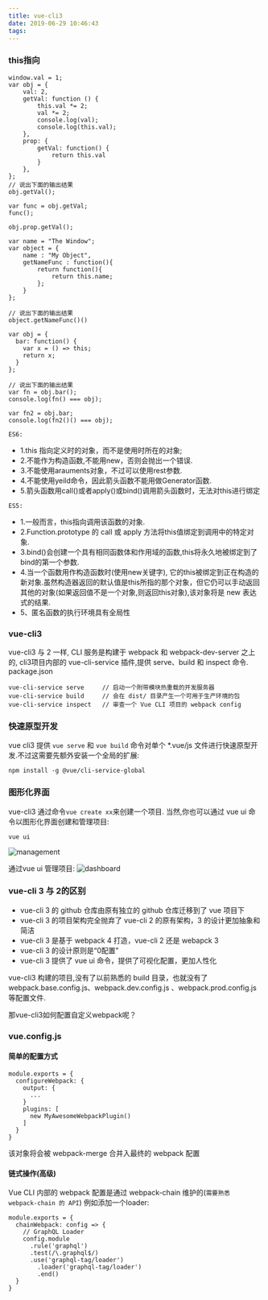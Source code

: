 ```yaml
---
title: vue-cli3
date: 2019-06-29 10:46:43
tags:
---
```


### this指向
```
window.val = 1;
var obj = {
    val: 2,
    getVal: function () {
        this.val *= 2;
        val *= 2;
        console.log(val);
        console.log(this.val);
    },
    prop: {
        getVal: function() {
            return this.val
        }
    },
};
// 说出下面的输出结果
obj.getVal();

var func = obj.getVal;
func();

obj.prop.getVal();
```


```
var name = "The Window";
var object = {
    name : "My Object",
    getNameFunc : function(){
        return function(){
            return this.name;
        };
    } 
};

// 说出下面的输出结果
object.getNameFunc()()
```

```
var obj = {
  bar: function() {
    var x = () => this;
    return x;
  }
};

// 说出下面的输出结果
var fn = obj.bar();
console.log(fn() === obj);

var fn2 = obj.bar;
console.log(fn2()() === obj);
```
   
`ES6: `
* 1.this 指向定义时的对象，而不是使用时所在的对象; 
* 2.不能作为构造函数,不能用new，否则会抛出一个错误. 
* 3.不能使用arauments对象，不过可以使用rest参数. 
* 4.不能使用yeild命令，因此箭头函数不能用做Generator函数.
* 5.箭头函数用call()或者apply()或bind()调用箭头函数时，无法对this进行绑定

`ES5: `
* 1.一般而言，this指向调用该函数的对象.   
* 2.Function.prototype 的 call 或 apply 方法将this值绑定到调用中的特定对象.
* 3.bind()会创建一个具有相同函数体和作用域的函数,this将永久地被绑定到了bind的第一个参数.   
* 4.当一个函数用作构造函数时(使用new关键字), 它的this被绑定到正在构造的新对象.虽然构造器返回的默认值是this所指的那个对象，但它仍可以手动返回其他的对象(如果返回值不是一个对象,则返回this对象),该对象将是 new 表达式的结果.  
* 5、匿名函数的执行环境具有全局性

### vue-cli3 
vue-cli3 与 2 一样, CLI 服务是构建于 webpack 和 webpack-dev-server 之上的, cli3项目内部的 vue-cli-service 插件,提供 serve、build 和 inspect 命令.
package.json
```
vue-cli-service serve     // 启动一个附带模块热重载的开发服务器
vue-cli-service build     // 会在 dist/ 目录产生一个可用于生产环境的包
vue-cli-service inspect   // 审查一个 Vue CLI 项目的 webpack config
```

### 快速原型开发
vue cli3 提供 `vue serve` 和 `vue build` 命令对单个 *.vue/js 文件进行快速原型开发.不过这需要先额外安装一个全局的扩展:
```
npm install -g @vue/cli-service-global
```


### 图形化界面
vue-cli3 通过命令`vue create xx`来创建一个项目. 当然,你也可以通过 vue ui 命令以图形化界面创建和管理项目:
```
vue ui
```
![management](/images/工程/vue_cli3/management.png)

通过vue ui 管理项目: 
![dashboard](/images/工程/vue_cli3/dashboard.png)


### vue-cli 3 与 2的区别
* vue-cli 3 的 github 仓库由原有独立的 github 仓库迁移到了 vue 项目下
* vue-cli 3 的项目架构完全抛弃了 vue-cli 2 的原有架构，3 的设计更加抽象和简洁
* vue-cli 3 是基于 webpack 4 打造，vue-cli 2 还是 webapck 3
* vue-cli 3 的设计原则是“0配置”
* vue-cli 3 提供了 vue ui 命令，提供了可视化配置，更加人性化

vue-cli3 构建的项目,没有了以前熟悉的 build 目录，也就没有了 webpack.base.config.js、webpack.dev.config.js 、webpack.prod.config.js 等配置文件.

那vue-cli3如何配置自定义webpack呢？ 


### vue.config.js
#### 简单的配置方式
```
module.exports = {
  configureWebpack: {
    output: {
      ...
    }
    plugins: [
      new MyAwesomeWebpackPlugin()
    ]
  }
}
```
该对象将会被 webpack-merge 合并入最终的 webpack 配置

#### 链式操作(高级)
Vue CLI 内部的 webpack 配置是通过 webpack-chain 维护的(`需要熟悉 webpack-chain 的 API`)
例如添加一个loader:
```
module.exports = {
  chainWebpack: config => {
    // GraphQL Loader
    config.module
      .rule('graphql')
      .test(/\.graphql$/)
      .use('graphql-tag/loader')
        .loader('graphql-tag/loader')
        .end()
  }
}
```